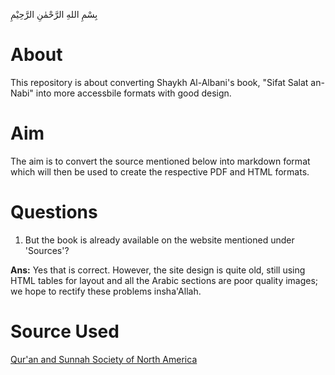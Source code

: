 بِسْمِ اللهِ الرَّحْمٰنِ الرَّحِيْمِ

# About
This repository is about converting Shaykh Al-Albani's book, "Sifat Salat an-Nabi" into more accessbile formats with good design.

# Aim
The aim is to convert the source mentioned below into markdown format which will then be used to create the respective PDF and HTML formats.

# Questions
1. But the book is already available on the website mentioned under 'Sources'?
  
  **Ans:** Yes that is correct. However, the site design is quite old, still using HTML tables for layout and all the Arabic sections are poor quality images; we hope to rectify these problems insha'Allah.

# Source Used
[Qur'an and Sunnah Society of North America](http://www.qss.org/articles/salah/toc.html)

